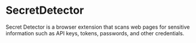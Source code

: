 # SecretDetector
Secret Detector is a browser extension that scans web pages for sensitive information such as API keys, tokens, passwords, and other credentials.
